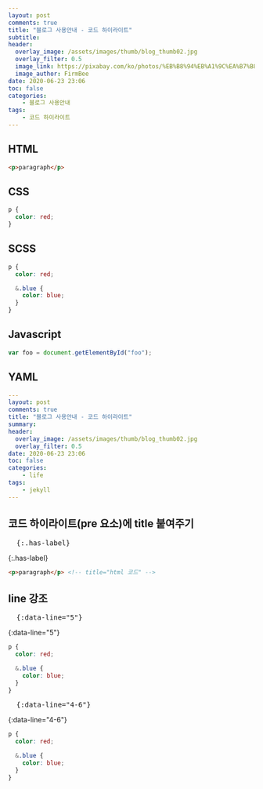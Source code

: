 ```yaml
---
layout: post
comments: true
title: "블로그 사용안내 - 코드 하이라이트"
subtitle:
header:
  overlay_image: /assets/images/thumb/blog_thumb02.jpg
  overlay_filter: 0.5
  image_link: https://pixabay.com/ko/photos/%EB%B8%94%EB%A1%9C%EA%B7%B8-%EC%84%9C%EC%9E%AC%EC%9D%91-%EC%9D%B8%ED%84%B0%EB%84%B7-%EC%9B%B9-793047/
  image_author: FirmBee
date: 2020-06-23 23:06
toc: false
categories:
    - 블로그 사용안내
tags:
    - 코드 하이라이트
---
```


## HTML

```html
<p>paragraph</p>
```

## CSS

```css
p {
  color: red;
}
```

## SCSS
```scss
p {
  color: red;

  &.blue {
    color: blue;
  }
}
```

## Javascript
```javascript
var foo = document.getElementById("foo");
```

## YAML
```yaml
---
layout: post
comments: true
title: "블로그 사용안내 - 코드 하이라이트"
summary:
header:
  overlay_image: /assets/images/thumb/blog_thumb02.jpg
  overlay_filter: 0.5
date: 2020-06-23 23:06
toc: false
categories:
    - life
tags:
    - jekyll
---
```

## 코드 하이라이트(pre 요소)에 title 붙여주기

<pre class="codebox" title="markdown 코드">
  {:.has-label}
</pre>

{:.has-label}
```html
<p>paragraph</p> <!-- title="html 코드" -->
```

## line 강조

<pre class="codebox" title="markdown 코드">
  {:data-line="5"}
</pre>

{:data-line="5"}
```scss
p {
  color: red;

  &.blue {
    color: blue;
  }
}
```
<pre class="codebox" title="markdown 코드">
  {:data-line="4-6"}
</pre>

{:data-line="4-6"}
```scss
p {
  color: red;

  &.blue {
    color: blue;
  }
}
```